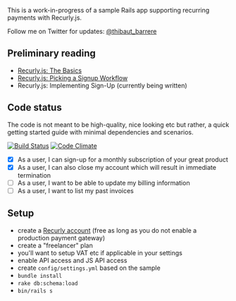 This is a work-in-progress of a sample Rails app supporting recurring payments with Recurly.js.

Follow me on Twitter for updates: [@thibaut_barrere](http://twitter.com/thibaut_barrere)

## Preliminary reading

* [Recurly.js: The Basics](https://www.wisecashhq.com/blog/recurly-js-the-basics)
* [Recurly.js: Picking a Signup Workflow](https://www.wisecashhq.com/blog/recurly-js-signup-workflow)
* Recurly.js: Implementing Sign-Up (currently being written)

## Code status

The code is not meant to be high-quality, nice looking etc but rather, a quick getting started guide with minimal dependencies and scenarios.

[![Build Status](https://travis-ci.org/thbar/rails-recurly-js-sample-application.png)](https://travis-ci.org/thbar/rails-recurly-js-sample-application) [![Code Climate](https://codeclimate.com/github/thbar/rails-recurly-js-sample-application.png)](https://codeclimate.com/github/thbar/rails-recurly-js-sample-application)

- [x] As a user, I can sign-up for a monthly subscription of your great product
- [x] As a user, I can also close my account which will result in immediate termination
- [ ] As a user, I want to be able to update my billing information
- [ ] As a user, I want to list my past invoices

## Setup

* create a [Recurly account](http://recurly.com) (free as long as you do not enable a production payment gateway)
* create a "freelancer" plan
* you'll want to setup VAT etc if applicable in your settings
* enable API access and JS API access
* create `config/settings.yml` based on the sample
* `bundle install`
* `rake db:schema:load`
* `bin/rails s`


